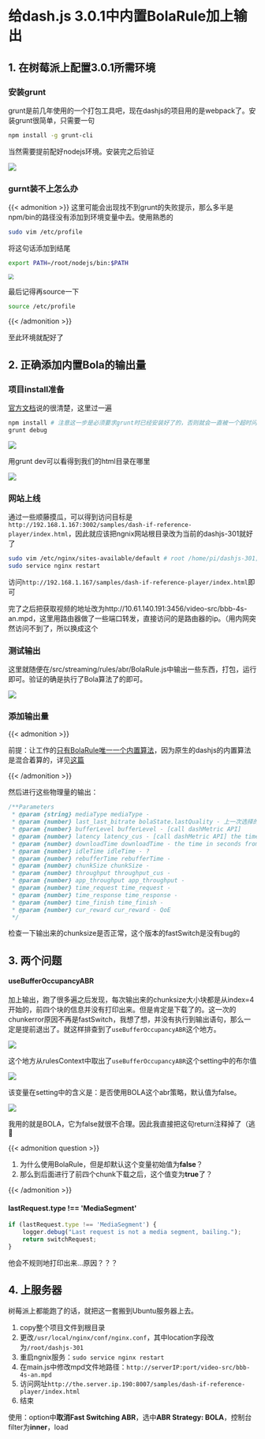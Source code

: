 # 给dash.js 3.0.1中内置BolaRule加上输出


## 1. 在树莓派上配置3.0.1所需环境
### 安装grunt

grunt是前几年使用的一个打包工具吧，现在dashjs的项目用的是webpack了。安装grunt很简单，只需要一句

```bash
npm install -g grunt-cli 
```

当然需要提前配好nodejs环境。安装完之后验证

<img src="https://gitee.com/tanneho/pic/raw/master/img/202112181559902.png"  />

### gurnt装不上怎么办

{{< admonition >}}
这里可能会出现找不到grunt的失败提示，那么多半是npm/bin的路径没有添加到环境变量中去。使用熟悉的

```bash
sudo vim /etc/profile
```

将这句话添加到结尾

```bash
export PATH=/root/nodejs/bin:$PATH
```

<img src="https://gitee.com/tanneho/pic/raw/master/img/202112181606424.png" style="zoom:67%;" />

最后记得再source一下

```bash
source /etc/profile
```

{{< /admonition >}}

至此环境就配好了

## 2. 正确添加内置Bola的输出量

### 项目install准备

[官方文档](https://github.com/Dash-Industry-Forum/dash.js/tree/v3.0.1#quick-start-for-developers)说的很清楚，这里过一遍

```bash
npm install # 注意这一步是必须要求grunt时已经安装好了的，否则就会一直被一个超时问题给卡住🙄
grunt debug
```

![](https://gitee.com/tanneho/pic/raw/master/img/202112181625688.png)

用grunt dev可以看得到我们的html目录在哪里

![](https://gitee.com/tanneho/pic/raw/master/img/202112181628209.png)

### 网站上线

通过一些顺藤摸瓜，可以得到访问目标是`http://192.168.1.167:3002/samples/dash-if-reference-player/index.html`，因此就应该把ngnix网站根目录改为当前的dashjs-301就好了

```bash
sudo vim /etc/nginx/sites-available/default # root /home/pi/dashjs-301;
sudo service nginx restart
```

访问`http://192.168.1.167/samples/dash-if-reference-player/index.html`即可



完了之后把获取视频的地址改为http://10.61.140.191:3456/video-src/bbb-4s-an.mpd，这里用路由器做了一些端口转发，直接访问的是路由器的ip。（用内网突然访问不到了，所以换成这个

### 测试输出

这里就随便在/src/streaming/rules/abr/BolaRule.js中输出一些东西，打包，运行即可。验证的确是执行了Bola算法了的即可。

<img src="https://gitee.com/tanneho/pic/raw/master/img/202112182237372.png"  />

### 添加输出量

{{< admonition >}}

前提：让工作的[只有BolaRule唯一一个内置算法](https://neho.ink/%E5%9C%A8dashjs3.0.1%E4%B8%AD%E6%B7%BB%E5%8A%A0%E8%87%AA%E5%AE%9A%E4%B9%89abr%E7%AE%97%E6%B3%95%E5%86%85%E7%BD%AE%E7%89%88%E6%9C%AC/#%E6%8C%89%E9%80%89%E6%8B%A9%E4%BF%AE%E6%94%B9qualityswitchrules)，因为原生的dashjs的内置算法是混合着算的，详见[这篇](https://blog.csdn.net/LvGreat/article/details/103735968?spm=1001.2014.3001.5501)

{{< /admonition >}}

然后进行这些物理量的输出：

```javascript
/**Parameters
 * @param {string} mediaType mediaType - 
 * @param {number} last_last_bitrate bolaState.lastQuality - 上一次选择的quality
 * @param {number} bufferLevel bufferLevel - [call dashMetric API]
 * @param {number} latency latency_cus - [call dashMetric API] the time in seconds from request of segment to receipt of first byte
 * @param {number} downloadTime downloadTime - the time in seconds from first byte being received to the last byte
 * @param {number} idleTime idleTime - ?
 * @param {number} rebufferTime rebufferTime - 
 * @param {number} chunkSize chunkSize - 
 * @param {number} throughput throughput_cus - 
 * @param {number} app_throughput app_throughput - 
 * @param {number} time_request time_request - 
 * @param {number} time_response time_response - 
 * @param {number} time_finish time_finish - 
 * @param {number} cur_reward cur_reward - QoE
 */
```

检查一下输出来的chunksize是否正常，这个版本的fastSwitch是没有bug的

## 3. 两个问题

#### useBufferOccupancyABR

加上输出，跑了很多遍之后发现，每次输出来的chunksize大小块都是从index=4开始的，前四个块的信息并没有打印出来。但是肯定是下载了的。这一次的chunkerror原因不再是fastSwitch，我想了想，并没有执行到输出语句，那么一定是提前退出了。就这样排查到了`useBufferOccupancyABR`这个地方。

<img src="https://gitee.com/tanneho/pic/raw/master/img/202112202203966.png"  />

这个地方从rulesContext中取出了`useBufferOccupancyABR`这个setting中的布尔值

<img src="https://gitee.com/tanneho/pic/raw/master/img/202112202207457.png"  />

该变量在setting中的含义是：是否使用BOLA这个abr策略，默认值为false。

![](https://gitee.com/tanneho/pic/raw/master/img/202112202212376.png)

我用的就是BOLA，它为false就很不合理。因此我直接把这句return注释掉了（逃🏃‍

{{< admonition question >}}

1. 为什么使用BolaRule，但是却默认这个变量初始值为**false**？
2. 那么到后面进行了前四个chunk下载之后，这个值变为**true**了？

{{< /admonition >}}

#### lastRequest.type !== 'MediaSegment'

```javascript
if (lastRequest.type !== 'MediaSegment') {
    logger.debug("Last request is not a media segment, bailing.");
    return switchRequest;
}
```

他会不规则地打印出来...原因？？？

## 4. 上服务器

树莓派上都能跑了的话，就把这一套搬到Ubuntu服务器上去。

1. copy整个项目文件到根目录
2. 更改`/usr/local/nginx/conf/nginx.conf`，其中location字段改为`/root/dashjs-301`
3. 重启ngnix服务：`sudo service nginx restart`
4. 在main.js中修改mpd文件地路径：`http://serverIP:port/video-src/bbb-4s-an.mpd`
5. 访问网址`http://the.server.ip.190:8007/samples/dash-if-reference-player/index.html`
6. 结束

使用：option中**取消Fast Switching ABR**，选中**ABR Strategy: BOLA**，控制台filter为**inner**，load


